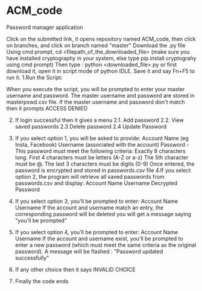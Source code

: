 # ACM_code
Password manager application

Click on the submitted link, it opens repository named ACM_code, then click on branches, and click on branch named "master"
Download the .py file
Using cmd prompt, cd <filepath_of_the_downloaded_file>
(make sure you have installed cryptography in your system, else type pip.install cryptograhy using cmd prompt)
Then type : python <downloaded_file>.py
or first download it, open it in script mode of python IDLE. Save it and say Fn+F5 to run it.
1.Run the Script:
  
  When you execute the script, you will be prompted to enter your master username and password. The master username and password are stored in masterpswd.csv file.
  If the master username and password don't match then it prompts ACCESS DENIED

2. If login successful then it gives a menu 
  2.1. Add password
  2.2. View saved passwords
  2.3  Delete password
  2.4  Update Password

3. If you select option 1, you will be asked to provide:
  Account Name (eg Insta, Facebook)
  Username (associated with the account)
  Password - This password must meet the following criteria:
            Exactly 8 characters long.
            First 4 characters must be letters (A-Z or a-z)
            The 5th character must be @.
            The last 3 characters must be digits (0-9)
   Once entered, the password is encrypted and stored in passwords.csv file
4.If you select option 2, the program will retrieve all saved passwords from passwords.csv and display:
  Account Name
  Username
  Decrypted Password

5. If you select option 3, you'll be prompted to enter:
  Account Name
  Username
  If the account and username match an entry, the corresponding password will be deleted
  you will get a message saying "you'll be prompted"

4. If you select option 4, you’ll be prompted to enter:
  Account Name
  Username
  If the account and username exist, you'll be prompted to enter a new password (which must meet the same criteria as the original password).
  A message will be flashed : "Password updated successfully"

5. If any other choice then it says INVALID CHOICE
6. Finally the code ends
